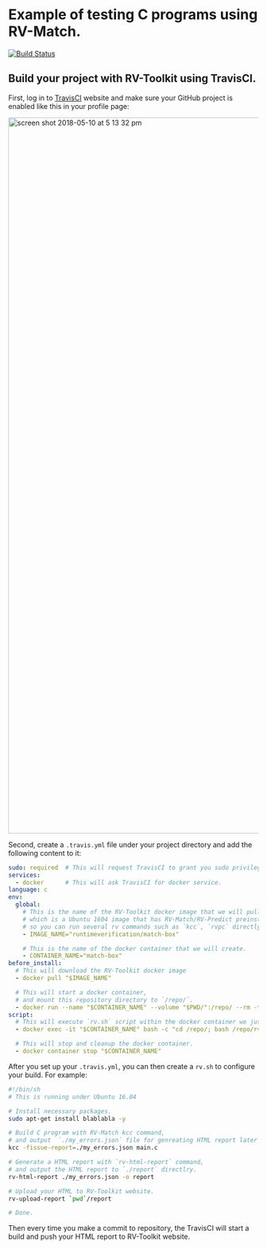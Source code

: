 # Example of testing C programs using RV-Match.  

[![Build Status](https://travis-ci.org/shd101wyy/undefinedness_example.svg?branch=master)](https://travis-ci.org/shd101wyy/undefinedness_example)


## Build your project with RV-Toolkit using TravisCI.  

First, log in to [TravisCI](https://travis-ci.org/) website and make sure your GitHub project is enabled like this in your profile page:  

<img width="1440" alt="screen shot 2018-05-10 at 5 13 32 pm" src="https://user-images.githubusercontent.com/1908863/39896860-80bc5122-5475-11e8-842d-d60786f7ff83.png">
 

Second, create a `.travis.yml` file under your project directory and add the following content to it:

```yaml
sudo: required  # This will request TravisCI to grant you sudo privilege.
services:
  - docker      # This will ask TravisCI for docker service.
language: c
env:
  global:
    # This is the name of the RV-Toolkit docker image that we will pull,
    # which is a Ubuntu 1604 image that has RV-Match/RV-Predict preinstalled for you,
    # so you can run several rv commands such as `kcc`, `rvpc` directly.  
    - IMAGE_NAME="runtimeverification/match-box"

    # This is the name of the docker container that we will create.
    - CONTAINER_NAME="match-box"
before_install:
  # This will download the RV-Toolkit docker image
  - docker pull "$IMAGE_NAME"

  # This will start a docker container,
  # and mount this repository directory to `/repo/`.
  - docker run --name "$CONTAINER_NAME" --volume "$PWD/":/repo/ --rm -t -d "$IMAGE_NAME" 
script:
  # This will execute `rv.sh` script within the docker container we just started in previous step.
  - docker exec -it "$CONTAINER_NAME" bash -c "cd /repo/; bash /repo/rv.sh"

  # This will stop and cleanup the docker container.
  - docker container stop "$CONTAINER_NAME"
```

After you set up your `.travis.yml`, you can then create a `rv.sh` to configure your build.
For example:  

```sh
#!/bin/sh
# This is running under Ubuntu 16.04

# Install necessary packages.  
sudo apt-get install blablabla -y 

# Build C program with RV-Match kcc command, 
# and output  `./my_errors.json` file for genreating HTML report later
kcc -fissue-report=./my_errors.json main.c

# Generate a HTML report with `rv-html-report` command,
# and output the HTML report to `./report` directlry.  
rv-html-report ./my_errors.json -o report

# Upload your HTML to RV-Toolkit website.  
rv-upload-report `pwd`/report

# Done.
```

Then every time you make a commit to repository, the TravisCI will start a build and push your HTML report to RV-Toolkit website.